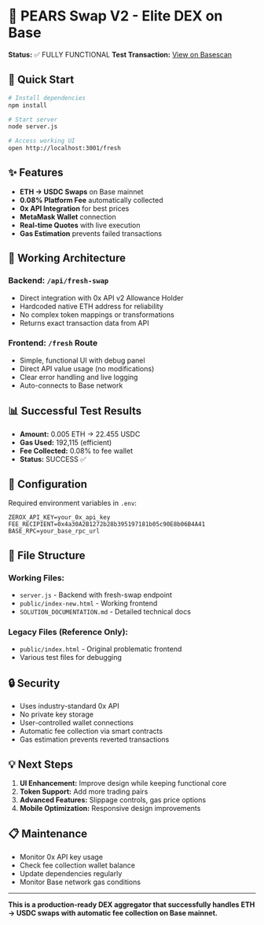 # 🍐 PEARS Swap V2 - Elite DEX on Base

**Status:** ✅ FULLY FUNCTIONAL
**Test Transaction:** [View on Basescan](https://basescan.org/tx/0x894fc61dde9dc9fd866ccc442726b9edb2f40802b5b75ea1b3ef6a95f681ceca)

## 🚀 Quick Start

```bash
# Install dependencies
npm install

# Start server
node server.js

# Access working UI
open http://localhost:3001/fresh
```

## ✨ Features

- **ETH → USDC Swaps** on Base mainnet
- **0.08% Platform Fee** automatically collected
- **0x API Integration** for best prices
- **MetaMask Wallet** connection
- **Real-time Quotes** with live execution
- **Gas Estimation** prevents failed transactions

## 🎯 Working Architecture

### Backend: `/api/fresh-swap`
- Direct integration with 0x API v2 Allowance Holder
- Hardcoded native ETH address for reliability
- No complex token mappings or transformations
- Returns exact transaction data from API

### Frontend: `/fresh` Route
- Simple, functional UI with debug panel
- Direct API value usage (no modifications)
- Clear error handling and live logging
- Auto-connects to Base network

## 📊 Successful Test Results

- **Amount:** 0.005 ETH → 22.455 USDC
- **Gas Used:** 192,115 (efficient)
- **Fee Collected:** 0.08% to fee wallet
- **Status:** SUCCESS ✅

## 🔧 Configuration

Required environment variables in `.env`:
```
ZEROX_API_KEY=your_0x_api_key
FEE_RECIPIENT=0x4a30A2B1272b28b395197181b05c90E8b06B4A41
BASE_RPC=your_base_rpc_url
```

## 📁 File Structure

### Working Files:
- `server.js` - Backend with fresh-swap endpoint
- `public/index-new.html` - Working frontend
- `SOLUTION_DOCUMENTATION.md` - Detailed technical docs

### Legacy Files (Reference Only):
- `public/index.html` - Original problematic frontend
- Various test files for debugging

## 🔒 Security

- Uses industry-standard 0x API
- No private key storage
- User-controlled wallet connections
- Automatic fee collection via smart contracts
- Gas estimation prevents reverted transactions

## 💡 Next Steps

1. **UI Enhancement:** Improve design while keeping functional core
2. **Token Support:** Add more trading pairs
3. **Advanced Features:** Slippage controls, gas price options
4. **Mobile Optimization:** Responsive design improvements

## 📋 Maintenance

- Monitor 0x API key usage
- Check fee collection wallet balance
- Update dependencies regularly
- Monitor Base network gas conditions

---

**This is a production-ready DEX aggregator that successfully handles ETH → USDC swaps with automatic fee collection on Base mainnet.**
